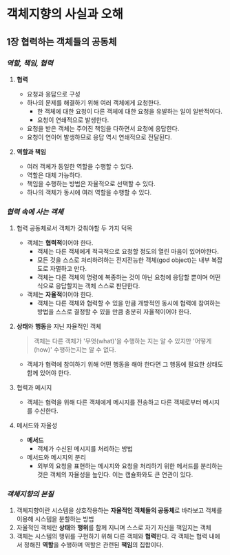 # 객체지향의 사실과 오해
## 1장 협력하는 객체들의 공동체

### *역할, 책임, 협력*

1. **협력**
    - 요청과 응답으로 구성
    - 하나의 문제를 해결하기 위해 여러 객체에게 요청한다.
        - 한 객체에 대한 요청이 다른 객체에 대한 요청을 유발하는 일이 일반적이다.
        - 요청이 연쇄적으로 발생한다.
    - 요청을 받은 객체는 주어진 책임을 다하면서 요청에 응답한다.
    - 요청이 연이어 발생하므로 응답 역시 연쇄적으로 전달된다.

2. **역할과 책임**
    - 여러 객체가 동일한 역할을 수행할 수 있다.
    - 역할은 대체 가능하다.
    - 책임을 수행하는 방법은 자율적으로 선택할 수 있다.
    - 하나의 객체가 동시에 여러 역할을 수행할 수 있다.
    
### *협력 속에 사는 객체*

1. 협력 공동체로서 객체가 갖춰야할 두 가지 덕목
    - 객체는 **협력적**이어야 한다.
        * 객체는 다른 객체에게 적극적으로 요청할 정도의 열린 마음이 있어야한다.
        * 모든 것을 스스로 처리하려하는 전지전능한 객체(god object)는 내부 복잡도로 자멸하고 만다.
        * 객체는 다른 객체의 명령에 복종하는 것이 아닌 요청에 응답할 뿐이며 어떤 식으로 응답할지는 객체 스스로 판단한다.
    - 객체는 **자율적**이어야 한다.
        * 객체는 다른 객체와 협력할 수 있을 만큼 개방적인 동시에 협력에 참여하는 방법을 스스로 결정할 수 있을 만큼 충분히 자율적이어야 한다.
2. **상태**와 **행동**을 지닌 자율적인 객체

    > 객체는 다른 객체가 '무엇(what)'을 수행하는 지는 알 수 있지만 '어떻게(how)' 수행하는지는 알 수 없다.
    - 객체가 협력에 참여하기 위해 어떤 행동을 해야 한다면 그 행동에 필요한 상태도 함께 있어야 한다.
3. 협력과 메시지
    - 객체는 협력을 위해 다른 객체에게 메시지를 전송하고 다른 객체로부터 메시지를 수신한다.
4. 메서드와 자율성
    - **메서드**
        * 객체가 수신된 메시지를 처리하는 방법
    - 메서드와 메시지의 분리
        * 외부의 요청을 표현하는 메시지와 요청을 처리하기 위한 메서드를 분리하는 것은 객체의 자율성을 높인다. 이는 캡슐화와도 큰 연관이 있다.

### *객체지향의 본질*
1. 객체지향이란 시스템을 상호작용하는 **자율적인 객체들의 공동체**로 바라보고 객체를 이용해 시스템을 분할하는 방법
2. 자율적인 객체란 **상태**와 **행위**를 함께 지니며 스스로 자기 자신을 책임지는 객체
3. 객체는 시스템의 행위를 구현하기 위해 다른 객체와 **협력**한다. 각 객체는 협력 내에서 정해진 **역할**을 수행하며 역할은 관련된 **책임**의 집합이다.